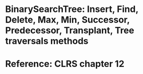 # BinarySearchTree: Insert, Find, Delete, Max, Min, Successor, Predecessor, Transplant, Tree traversals methods
# Reference: CLRS chapter 12
